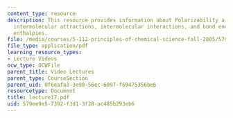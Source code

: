 ```yaml
---
content_type: resource
description: This resource provides information about Polarizability a, liquids and
  intermolecular attractions, intermolecular interactions, and bond energies/bond
  enthalpies.
file: /media/courses/5-112-principles-of-chemical-science-fall-2005/579ee9e57392f3d13f28ac485b293eb6_lecture17.pdf
file_type: application/pdf
learning_resource_types:
- Lecture Videos
ocw_type: OCWFile
parent_title: Video Lectures
parent_type: CourseSection
parent_uid: 0f6eafa3-3e90-56ec-6097-f69475356be6
resourcetype: Document
title: lecture17.pdf
uid: 579ee9e5-7392-f3d1-3f28-ac485b293eb6
---
```

